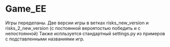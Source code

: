 # Game_EE
Игры переделаны.
Две версии игры в ветках risks_new_version и risks_2_new_version (с постоянной вероятостью победить и с непостоянной)
Также испльзуется стандартный settings.py из примеров с подставленными названиями игр.
